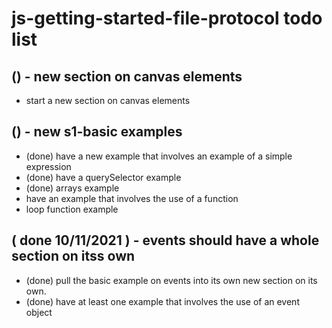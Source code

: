 # js-getting-started-file-protocol todo list

## () - new section on canvas elements
* start a new section on canvas elements

## () - new s1-basic examples
* (done) have a new example that involves an example of a simple expression
* (done) have a querySelector example
* (done) arrays example
* have an example that involves the use of a function
* loop function example

## ( done 10/11/2021 ) - events should have a whole section on itss own
* (done) pull the basic example on events into its own new section on its own.
* (done) have at least one example that involves the use of an event object
